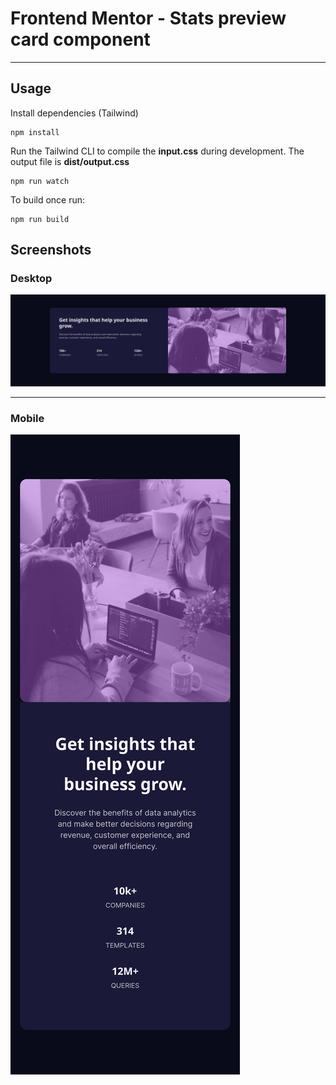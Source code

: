 # Frontend Mentor - Stats preview card component
***
## Usage

Install dependencies (Tailwind)

```
npm install
```

Run the Tailwind CLI to compile the **input.css** during development. The output file is **dist/output.css**

```
npm run watch
```

To build once run:

```
npm run build
```

## Screenshots

### Desktop

![Clipboard desktop](https://github.com/galletafromjell666/frontend-mentor-challenges/blob/a0c7c2725a21df79e80e9848b98be19228fbc566/stats-card/desktop.png)
***
### Mobile
![Clipboard Mobile](https://github.com/galletafromjell666/frontend-mentor-challenges/blob/a0c7c2725a21df79e80e9848b98be19228fbc566/stats-card/mobile.png)
